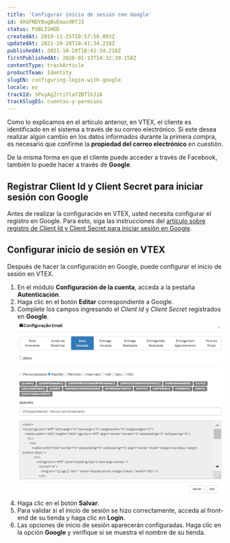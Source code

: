 ```yaml
---
title: 'Configurar inicio de sesión con Google'
id: 4XGFNDYBugBuEmazd0fJ3
status: PUBLISHED
createdAt: 2019-11-25T20:57:56.093Z
updatedAt: 2021-10-28T18:41:34.218Z
publishedAt: 2021-10-28T18:41:34.218Z
firstPublishedAt: 2020-01-13T14:32:39.158Z
contentType: trackArticle
productTeam: Identity
slugEN: configuring-login-with-google
locale: es
trackId: 5PxyAgZrtiYlaYZBTlhJ2A
trackSlugES: cuentas-y-permisos
---
```


Como lo explicamos en el artículo anterior, en VTEX, el cliente es identificado en el sistema a través de su correo electrónico. Si este desea realizar algún cambio en los datos informados durante la primera compra, es necesario que confirme la **propiedad del correo electrónico** en cuestión.

De la misma forma en que el cliente puede acceder a través de Facebook, también lo puede hacer a través de **Google**.

## Registrar Client Id y Client Secret para iniciar sesión con Google

Antes de realizar la configuración en VTEX, usted necesita configurar el registro en Google. Para esto, siga las instrucciones del [artículo sobre registro de Client Id y Client Secret para iniciar sesión en Google](https://help.vtex.com/es/tutorial/registrar-client-id-y-client-secret-para-login-con-google?locale=es).

## Configurar inicio de sesión en VTEX

Después de hacer la configuración en Google, puede configurar el inicio de sesión en VTEX.

1.  En el módulo **Configuración de la cuenta**, acceda a la pestaña **Autenticación**.  
2.  Haga clic en el botón **Editar** correspondiente a Google.
3.  Complete los campos ingresando el _Client Id_ y _Client Secret_ registrados en **Google**.
    ![Google OAuth](https://raw.githubusercontent.com/vtexdocs/help-center-content/refs/heads/main/_1.png)
5.  Haga clic en el botón **Salvar**. 
6. Para validar si el inicio de sesión se hizo correctamente, acceda al front-end de su tienda y haga clic en **Login**.
7. Las opciones de inicio de sesión aparecerán configuradas. Haga clic en la opción **Google** y verifique si se muestra el nombre de su tienda.    

